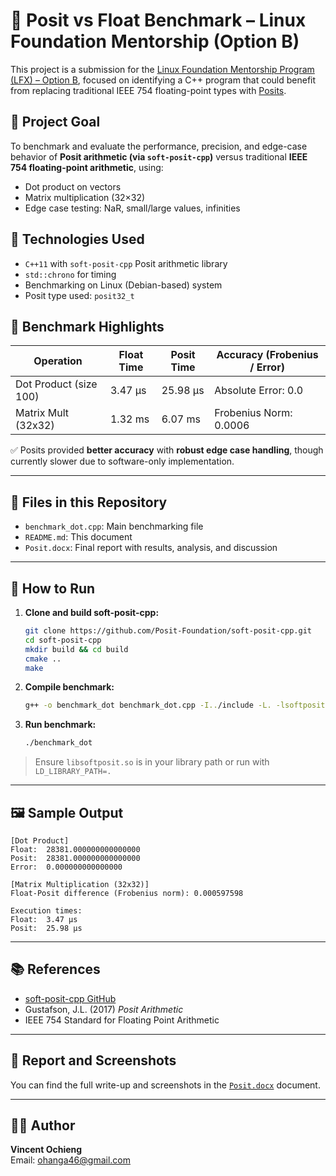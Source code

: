 # 🧮 Posit vs Float Benchmark – Linux Foundation Mentorship (Option B)

This project is a submission for the [Linux Foundation Mentorship Program (LFX) – Option B](https://lfx.linuxfoundation.org/tools/mentorship/), focused on identifying a C++ program that could benefit from replacing traditional IEEE 754 floating-point types with [Posits](https://posithub.org).

## 📌 Project Goal

To benchmark and evaluate the performance, precision, and edge-case behavior of **Posit arithmetic (via `soft-posit-cpp`)** versus traditional **IEEE 754 floating-point arithmetic**, using:
- Dot product on vectors
- Matrix multiplication (32×32)
- Edge case testing: NaR, small/large values, infinities

## 🔧 Technologies Used
- `C++11` with `soft-posit-cpp` Posit arithmetic library
- `std::chrono` for timing
- Benchmarking on Linux (Debian-based) system
- Posit type used: `posit32_t`

## 🧪 Benchmark Highlights

| Operation               | Float Time | Posit Time | Accuracy (Frobenius / Error) |
|------------------------|------------|------------|-------------------------------|
| Dot Product (size 100) | 3.47 µs    | 25.98 µs   | Absolute Error: 0.0           |
| Matrix Mult (32x32)    | 1.32 ms    | 6.07 ms    | Frobenius Norm: 0.0006        |

✅ Posits provided **better accuracy** with **robust edge case handling**, though currently slower due to software-only implementation.

---

## 🧾 Files in this Repository

- `benchmark_dot.cpp`: Main benchmarking file
- `README.md`: This document
- `Posit.docx`: Final report with results, analysis, and discussion

---

## 🚀 How to Run

1. **Clone and build soft-posit-cpp:**
   ```bash
   git clone https://github.com/Posit-Foundation/soft-posit-cpp.git
   cd soft-posit-cpp
   mkdir build && cd build
   cmake ..
   make
   ```

2. **Compile benchmark:**
   ```bash
   g++ -o benchmark_dot benchmark_dot.cpp -I../include -L. -lsoftposit -std=c++11
   ```

3. **Run benchmark:**
   ```bash
   ./benchmark_dot
   ```

> Ensure `libsoftposit.so` is in your library path or run with `LD_LIBRARY_PATH=.`

---

## 🖼️ Sample Output

```
[Dot Product]
Float:  28381.000000000000000
Posit:  28381.000000000000000
Error:  0.000000000000000

[Matrix Multiplication (32x32)]
Float-Posit difference (Frobenius norm): 0.000597598

Execution times:
Float:  3.47 µs
Posit:  25.98 µs
```

---

## 📚 References

- [soft-posit-cpp GitHub](https://github.com/Posit-Foundation/soft-posit-cpp)
- Gustafson, J.L. (2017) *Posit Arithmetic*
- IEEE 754 Standard for Floating Point Arithmetic

---

## 📎 Report and Screenshots

You can find the full write-up and screenshots in the [`Posit.docx`](./Posit.docx.pdf) document.

---

## 🙋‍♂️ Author

**Vincent Ochieng**  
Email: ohanga46@gmail.com  
